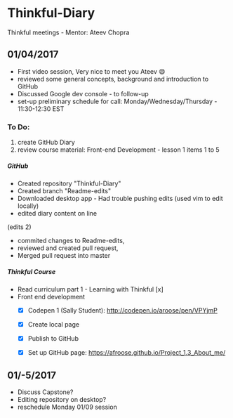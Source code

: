 # Thinkful-Diary
Thinkful meetings - Mentor: Ateev Chopra

## 01/04/2017

* First video session, Very nice to meet you Ateev :smile:
* reviewed some general concepts, background and introduction to GitHub
* Discussed Google dev console - to follow-up
* set-up preliminary schedule for call: Monday/Wednesday/Thursday - 11:30-12:30 EST

### To Do: 

1. create GitHub Diary
2. review course material: Front-end Development - lesson 1 items 1 to 5

##### GitHub

* Created repository "Thinkful-Diary"
* Created branch "Readme-edits"
* Downloaded desktop app - Had trouble pushing edits (used vim to edit locally)
* edited diary content on line

(edits 2)

* commited changes to Readme-edits,
* reviewed and created pull request,
* Merged pull request into master

##### Thinkful Course

* Read curriculum part 1 - Learning with Thinkful [x]
* Front end development
  - [X] Codepen 1 (Sally Student): http://codepen.io/aroose/pen/VPYjmP
  - [X] Create local page
  - [X] Publish to GitHub
  - [X] Set up GitHub page: https://afroose.github.io/Project_1.3_About_me/


## 01/-5/2017

* Discuss Capstone?
* Editing repository on desktop?
* reschedule Monday 01/09 session
